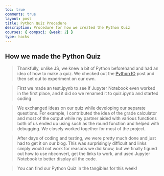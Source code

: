 ```yaml
---
toc: true
comments: true
layout: post
title: Python Quiz Procedure
description: Procedure for how we created the Python Quiz
courses: { compsci: {week: 2} }
type: hacks
---
```


## How we made the Python Quiz
> Thankfully, unlike JS, we knew a bit of Python beforehand and had an idea of how to make a quiz. We checked out the [Python IO](https://nighthawkcoders.github.io/teacher//c4.0/2023/08/16/python_hello_IPYNB_2_.html) post and then set out to experiment on our own.

> First we made an test.ipynb to see if Jupyter Notebook even worked in the first place, and it did so we renamed it to quiz.ipynb and started coding

> We exchanged ideas on our quiz while developing our separate questions. For example, I contributed the idea of the grade calculator and most of the output while my partner aided with various functions both of us ended up using such as the round function and helped with debugging. We closely worked together for most of the project.

> After days of coding and testing, we were pretty much done and just had to get it on our blog. This was surprisingly difficult and links simply would not work for reasons we did know, but we finally figued out how to use nbconvert, get the links to work, and used Jupyter Notebook to better display all the code.

> You can find our Python Quiz in the tangibles for this week!